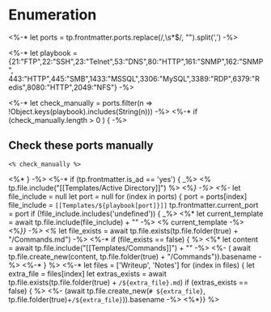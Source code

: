 # Enumeration

<%-* let ports = tp.frontmatter.ports.replace(/,\s*$/, "").split(',') -%>

<%-* let playbook = {21:"FTP",22:"SSH",23:"Telnet",53:"DNS",80:"HTTP",161:"SNMP",162:"SNMP",
443:"HTTP",445:"SMB",1433:"MSSQL",3306:"MySQL",3389:"RDP",6379:"Redis",8080:"HTTP",2049:"NFS"} -%>

<%-* let check_manually = ports.filter(n => !Object.keys(playbook).includes(String(n))) -%>
<%-* if (check_manually.length > 0 ) { -%>
## Check these ports manually 
```text
<% check_manually %>
```
<%* } -%>
<%-* if (tp.frontmatter.is_ad == 'yes') { _%>
 <% tp.file.include("[[Templates/Active Directory]]") %>
<%*} -%>
<%-* 
let file_include = null
let port = null
for (index in ports) {
port = ports[index]
file_include = `[[Templates/${playbook[port]}]]`
tp.frontmatter.current_port = port
if (!file_include.includes('undefined')) { _%>
<%* let current_template = await tp.file.include(file_include) + "" -%>
<% current_template -%>
<%*}} -%>
<%* let file_exists = await tp.file.exists(tp.file.folder(true) + "/Commands.md") -%>
<%-* if (file_exists == false) { %>
<%* let content = await tp.file.include("[[Templates/Commands]]") + "" -%>
<%- ( await tp.file.create_new(content, tp.file.folder(true) + "/Commands")).basename -%>
<%-* } %>
<%-* let files = ['Writeup', 'Notes']
for (index in files) { 
let extra_file = files[index]
let extras_exists = await tp.file.exists(tp.file.folder(true) + `/${extra_file}.md`)
if (extras_exists == false) { %>
<%- (await tp.file.create_new(`# ${extra_file}`, tp.file.folder(true)+`/${extra_file}`)).basename -%>
<%*}} %> 

